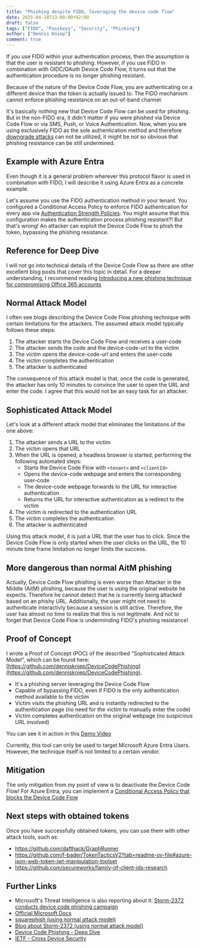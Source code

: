 ```yaml
---
title: "Phishing despite FIDO, leveraging the device code flow"
date: 2025-04-18T13:00:00+02:00
draft: false
tags: ["FIDO", "Passkeys", "Security", "Phishing"]
author: ["Dennis Kniep"]
comment: true
---
```


If you use FIDO within your authentication process, then the assumption is that the user is resistant to phishing.
However, if you use FIDO in combination with OIDC/OAuth Device Code Flow, it turns out that the authentication procedure is no longer phishing resistant.

Because of the nature of the Device Code Flow, you are authenticating on a different device than the token is actually issued to. The FIDO mechanism cannot enforce phishing resistance on an out-of-band channel.

It's basically nothing new that Device Code Flow can be used for phishing. But in the non-FIDO era, it didn't matter if you were phished via Device Code Flow or via SMS, Push, or Voice Authentication. Now, when you are using exclusively FIDO as the sole authentication method and therefore [downgrade attacks](https://medium.com/@yudasm/bypassing-windows-hello-for-business-for-phishing-181f2271dc02#c32b) can not be utilized, it might be not so obvious that phishing resistance can be still undermined.

## Example with Azure Entra

Even though it is a general problem wherever this protocol flavor is used in combination with FIDO, I will describe it using Azure Entra as a concrete example.

Let's assume you use the FIDO authentication method in your tenant. You configured a Conditional Access Policy to enforce FIDO authentication for every app via [Authentication Strength Policies](https://learn.microsoft.com/en-us/entra/identity/authentication/concept-authentication-strengths#how-multiple-conditional-access-authentication-strength-policies-are-evaluated-for-registering-security-info). You might assume that this configuration makes the authentication process phishing resistant?! But that's wrong! An attacker can exploit the Device Code Flow to phish the token, bypassing the phishing resistance.

## Reference for Deep Dive

I will not go into technical details of the Device Code Flow as there are other excellent blog posts that cover this topic in detail. For a deeper understanding, I recommend reading [Introducing a new phishing technique for compromising Office 365 accounts](https://aadinternals.com/post/phishing/)

## Normal Attack Model

I often see blogs describing the Device Code Flow phishing technique with certain limitations for the attackers. The assumed attack model typically follows these steps:

1. The attacker starts the Device Code Flow and receives a user-code
2. The attacker sends the code and the device-code-url to the victim
3. The victim opens the device-code-url and enters the user-code
4. The victim completes the authentication
5. The attacker is authenticated

The consequence of this attack model is that, once the code is generated, the attacker has only 10 minutes to convince the user to open the URL and enter the code. I agree that this would not be an easy task for an attacker.

## Sophisticated Attack Model

Let's look at a different attack model that eliminates the limitations of the one above:

1. The attacker sends a URL to the victim
2. The victim opens that URL
3. When the URL is opened, a headless browser is started, performing the following automated steps:
   - Starts the Device Code Flow with `<tenant>` and `<clientId>`
   - Opens the device-code webpage and enters the corresponding user-code
   - The device-code webpage forwards to the URL for interactive authentication
   - Returns the URL for interactive authentication as a redirect to the victim
4. The victim is redirected to the authentication URL
5. The victim completes the authentication
6. The attacker is authenticated

Using this attack model, it is just a URL that the user has to click. Since the Device Code Flow is only started when the user clicks on the URL, the 10 minute time frame limitation no longer limits the success.

## More dangerous than normal AitM phishing

Actually, Device Code Flow phishing is even worse than Attacker in the Middle (AitM) phishing, because the user is using the original website he expects. Therefore he cannot detect that he is currently being attacked based on an phishy URL. Additionally, the user might not need to authenticate interactivly because a session is still active. Therefore, the user has almost no time to realize that this is not legitimate. And not to forget that Device Code Flow is underminding FIDO's phishing resistance!

## Proof of Concept

I wrote a Proof of Concept (POC) of the described "Sophisticated Attack Model", which can be found here: [https://github.com/denniskniep/DeviceCodePhishing](https://github.com/denniskniep/DeviceCodePhishing). 

* It´s a phishing server leveraging the Device Code Flow
* Capable of bypassing FIDO, even if FIDO is the only authentication method available to the victim
* Victim visits the phishing URL and is instantly redirected to the authentication page (no need for the victim to manually enter the code)
* Victim completes authentication on the original webpage (no suspicious URL involved)

You can see it in action in this [Demo Video](https://gist.github.com/user-attachments/assets/bf6d1c2d-7199-4394-824d-e6f57e8136a2)

Currently, this tool can only be used to target Microsoft Azure Entra Users. However, the technique itself is not limited to a certain vendor.

## Mitigation

The only mitigation from my point of view is to deactivate the Device Code Flow!
For Azure Entra, you can implement a [Conditional Access Policy that blocks the Device Code Flow](https://learn.microsoft.com/en-us/entra/identity/conditional-access/policy-block-authentication-flows)

## Next steps with obtained tokens

Once you have successfully obtained tokens, you can use them with other attack tools, such as:

- https://github.com/dafthack/GraphRunner
- https://github.com/f-bader/TokenTacticsV2?tab=readme-ov-file#azure-json-web-token-jwt-manipulation-toolset
- https://github.com/secureworks/family-of-client-ids-research

## Further Links

- Microsoft's Threat Intelligence is also reporting about it: [Storm-2372 conducts device code phishing campaign](https://www.microsoft.com/en-us/security/blog/2025/02/13/storm-2372-conducts-device-code-phishing-campaign/#:~:text=In%20device%20code%20phishing%2C%20threat,compromised%20account%20has%20access%20to)
- [Official Microsoft Docs](https://learn.microsoft.com/en-us/entra/identity-platform/v2-oauth2-device-code)
- [squarephish (using normal attack model)](https://github.com/secureworks/squarephish)
- [Blog about Storm-2372 (using normal attack model)](https://jeffreyappel.nl/how-to-protect-against-device-code-flow-abuse-storm-2372-attacks-and-block-the-authentication-flow/)
- [Device Code Phishing - Deep Dive](https://aadinternals.com/post/phishing/)
- [IETF - Cross Device Security](https://datatracker.ietf.org/doc/html/draft-ietf-oauth-cross-device-security#name-cross-device-protocols-and-)
